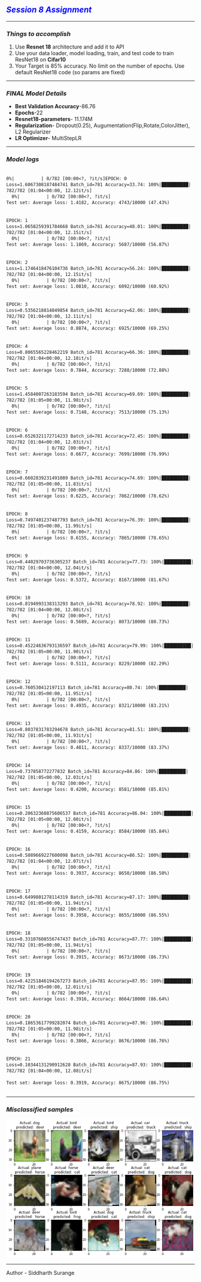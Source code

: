 <h2><i><b><font color='blue'>Session 8 Assignment</font></B></i></h2>
<hr>
<h3><i>Things to accomplish</i></h3>
<ol>
  <li>Use <b>Resnet 18</b> architecture and add it to API</li>
  <li>Use your data loader, model loading, train, and test code to train ResNet18 on <B>Cifar10</B></li>
  <li>Your Target is 85% accuracy. No limit on the number of epochs. Use default ResNet18 code (so params are fixed)</li>
</ol>
<hr>
<h3><i> FINAL Model Details</i></h3>
<ul>
  <li><B>Best Validation Accuracy</b>-86.76</li>
  <li><b>Epochs</b>-22</li>
  <li><b>Resnet18-parameters</b>- 11.174M</li>
  <li><b>Regularization</b>- Dropout(0.25), Augumentation(Flip,Rotate,ColorJitter), L2 Regularizer </li>
  <li><b>LR Optimizer</b>- MultiStepLR</li>
</ul>

<hr>
<h3><i>Model logs</i></h3>

```

0%|          | 0/782 [00:00<?, ?it/s]EPOCH: 0
Loss=1.6067308187484741 Batch_id=781 Accuracy=33.74: 100%|██████████| 782/782 [01:04<00:00, 12.12it/s]
  0%|          | 0/782 [00:00<?, ?it/s]
Test set: Average loss: 1.4182, Accuracy: 4743/10000 (47.43%)


EPOCH: 1
Loss=1.0658259391784668 Batch_id=781 Accuracy=48.01: 100%|██████████| 782/782 [01:04<00:00, 12.15it/s]
  0%|          | 0/782 [00:00<?, ?it/s]
Test set: Average loss: 1.1869, Accuracy: 5687/10000 (56.87%)


EPOCH: 2
Loss=1.1746418476104736 Batch_id=781 Accuracy=56.24: 100%|██████████| 782/782 [01:04<00:00, 12.15it/s]
  0%|          | 0/782 [00:00<?, ?it/s]
Test set: Average loss: 1.0810, Accuracy: 6092/10000 (60.92%)


EPOCH: 3
Loss=0.5356218814849854 Batch_id=781 Accuracy=62.06: 100%|██████████| 782/782 [01:04<00:00, 12.11it/s]
  0%|          | 0/782 [00:00<?, ?it/s]
Test set: Average loss: 0.8874, Accuracy: 6925/10000 (69.25%)


EPOCH: 4
Loss=0.8065565228462219 Batch_id=781 Accuracy=66.36: 100%|██████████| 782/782 [01:04<00:00, 12.18it/s]
  0%|          | 0/782 [00:00<?, ?it/s]
Test set: Average loss: 0.7844, Accuracy: 7288/10000 (72.88%)


EPOCH: 5
Loss=1.4584007263183594 Batch_id=781 Accuracy=69.69: 100%|██████████| 782/782 [01:05<00:00, 11.98it/s]
  0%|          | 0/782 [00:00<?, ?it/s]
Test set: Average loss: 0.7148, Accuracy: 7513/10000 (75.13%)


EPOCH: 6
Loss=0.6526321172714233 Batch_id=781 Accuracy=72.45: 100%|██████████| 782/782 [01:04<00:00, 12.03it/s]
  0%|          | 0/782 [00:00<?, ?it/s]
Test set: Average loss: 0.6677, Accuracy: 7699/10000 (76.99%)


EPOCH: 7
Loss=0.6602839231491089 Batch_id=781 Accuracy=74.69: 100%|██████████| 782/782 [01:05<00:00, 11.83it/s]
  0%|          | 0/782 [00:00<?, ?it/s]
Test set: Average loss: 0.6225, Accuracy: 7862/10000 (78.62%)


EPOCH: 8
Loss=0.7497401237487793 Batch_id=781 Accuracy=76.39: 100%|██████████| 782/782 [01:05<00:00, 11.99it/s]
  0%|          | 0/782 [00:00<?, ?it/s]
Test set: Average loss: 0.6155, Accuracy: 7865/10000 (78.65%)


EPOCH: 9
Loss=0.44029703736305237 Batch_id=781 Accuracy=77.73: 100%|██████████| 782/782 [01:04<00:00, 12.04it/s]
  0%|          | 0/782 [00:00<?, ?it/s]
Test set: Average loss: 0.5372, Accuracy: 8167/10000 (81.67%)


EPOCH: 10
Loss=0.8194993138313293 Batch_id=781 Accuracy=78.92: 100%|██████████| 782/782 [01:04<00:00, 12.08it/s]
  0%|          | 0/782 [00:00<?, ?it/s]
Test set: Average loss: 0.5689, Accuracy: 8073/10000 (80.73%)


EPOCH: 11
Loss=0.45224636793136597 Batch_id=781 Accuracy=79.99: 100%|██████████| 782/782 [01:05<00:00, 11.90it/s]
  0%|          | 0/782 [00:00<?, ?it/s]
Test set: Average loss: 0.5111, Accuracy: 8229/10000 (82.29%)


EPOCH: 12
Loss=0.760530412197113 Batch_id=781 Accuracy=80.74: 100%|██████████| 782/782 [01:05<00:00, 11.95it/s]
  0%|          | 0/782 [00:00<?, ?it/s]
Test set: Average loss: 0.4935, Accuracy: 8321/10000 (83.21%)


EPOCH: 13
Loss=0.8037831783294678 Batch_id=781 Accuracy=81.51: 100%|██████████| 782/782 [01:05<00:00, 11.93it/s]
  0%|          | 0/782 [00:00<?, ?it/s]
Test set: Average loss: 0.4811, Accuracy: 8337/10000 (83.37%)


EPOCH: 14
Loss=0.737858772277832 Batch_id=781 Accuracy=84.86: 100%|██████████| 782/782 [01:05<00:00, 12.03it/s]
  0%|          | 0/782 [00:00<?, ?it/s]
Test set: Average loss: 0.4200, Accuracy: 8581/10000 (85.81%)


EPOCH: 15
Loss=0.20632360875606537 Batch_id=781 Accuracy=86.04: 100%|██████████| 782/782 [01:05<00:00, 12.00it/s]
  0%|          | 0/782 [00:00<?, ?it/s]
Test set: Average loss: 0.4159, Accuracy: 8584/10000 (85.84%)


EPOCH: 16
Loss=0.5089669227600098 Batch_id=781 Accuracy=86.52: 100%|██████████| 782/782 [01:04<00:00, 12.07it/s]
  0%|          | 0/782 [00:00<?, ?it/s]
Test set: Average loss: 0.3937, Accuracy: 8650/10000 (86.50%)


EPOCH: 17
Loss=0.6499801278114319 Batch_id=781 Accuracy=87.17: 100%|██████████| 782/782 [01:05<00:00, 11.94it/s]
  0%|          | 0/782 [00:00<?, ?it/s]
Test set: Average loss: 0.3958, Accuracy: 8655/10000 (86.55%)


EPOCH: 18
Loss=0.33107608556747437 Batch_id=781 Accuracy=87.77: 100%|██████████| 782/782 [01:05<00:00, 11.94it/s]
  0%|          | 0/782 [00:00<?, ?it/s]
Test set: Average loss: 0.3915, Accuracy: 8673/10000 (86.73%)


EPOCH: 19
Loss=0.42251846194267273 Batch_id=781 Accuracy=87.95: 100%|██████████| 782/782 [01:05<00:00, 12.01it/s]
  0%|          | 0/782 [00:00<?, ?it/s]
Test set: Average loss: 0.3916, Accuracy: 8664/10000 (86.64%)


EPOCH: 20
Loss=0.18653617799282074 Batch_id=781 Accuracy=87.96: 100%|██████████| 782/782 [01:05<00:00, 11.98it/s]
  0%|          | 0/782 [00:00<?, ?it/s]
Test set: Average loss: 0.3866, Accuracy: 8676/10000 (86.76%)


EPOCH: 21
Loss=0.10344131290912628 Batch_id=781 Accuracy=87.93: 100%|██████████| 782/782 [01:04<00:00, 12.08it/s]

Test set: Average loss: 0.3919, Accuracy: 8675/10000 (86.75%)


```
<hr>
<h3><i>Misclassified samples</i></h3>

![Image](https://github.com/SID-SURANGE/EVA-4.0/blob/master/Session%208%20Assignment/S8_misclassified.png)

<hr>
Author - Siddharth Surange
